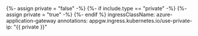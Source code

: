 {%- assign private = "false" -%}
{%- if include.type == "private" -%}
 {%- assign private = "true" -%}
{%- endif %}
    ingressClassName: azure-application-gateway
    annotations:
      appgw.ingress.kubernetes.io/use-private-ip: "{{ private }}"
